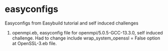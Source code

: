 # easyconfigs
Easyconfigs from Easybuild tutorial and self induced challenges

1) openmpi.eb, easyconfig file for openmpi/5.0.5-GCC-13.3.0, self induced challenge. Had to change include wrap_system_openssl = False option at OpenSSL-3.eb file.
